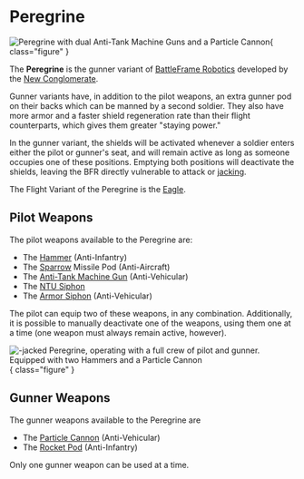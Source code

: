 # Peregrine

![ Peregrine with dual
[Anti-Tank Machine Guns](../weapons/Anti-Tank_Machine_Gun.md) and a
[Particle Cannon](../weapons/Particle_Cannon.md)](../images/NC_Peregrine.jpg){ class="figure" }

The **Peregrine** is the gunner variant of
[BattleFrame Robotics](BattleFrame_Robotics.md) developed by the
[New Conglomerate](../factions/New_Conglomerate.md).

Gunner variants have, in addition to the pilot weapons, an extra gunner pod on
their backs which can be manned by a second soldier. They also have more armor
and a faster shield regeneration rate than their flight counterparts, which
gives them greater "staying power."

In the gunner variant, the shields will be activated whenever a soldier enters
either the pilot or gunner's seat, and will remain active as long as someone
occupies one of these positions. Emptying both positions will deactivate the
shields, leaving the BFR directly vulnerable to attack or
[jacking](../terminology/Jack.md).

The Flight Variant of the Peregrine is the [Eagle](Eagle.md).

## **Pilot Weapons**

The pilot weapons available to the Peregrine are:

- The [Hammer](../items/Hammer.md) (Anti-Infantry)
- The [Sparrow](<../items/Sparrow_(BFR).md>) Missile Pod (Anti-Aircraft)
- The [Anti-Tank Machine Gun](../weapons/Anti-Tank_Machine_Gun.md)
  (Anti-Vehicular)
- The [NTU Siphon](../weapons/NTU_Siphon.md)
- The [Armor Siphon](../weapons/Armor_Siphon.md) (Anti-Vehicular)

The pilot can equip two of these weapons, in any combination. Additionally, it
is possible to manually deactivate one of the weapons, using them one at a time
(one weapon must always remain active, however).

![-[jacked](../terminology/Jack.md)
Peregrine, operating with a full crew of pilot and gunner. Equipped with two
[Hammers](../items/Hammer.md) and a
[Particle Cannon](../weapons/Particle_Cannon.md)](../images/Peregrine_VS.jpg){ class="figure" }

## **Gunner Weapons**

The gunner weapons available to the Peregrine are

- The [Particle Cannon](../weapons/Particle_Cannon.md) (Anti-Vehicular)
- The [Rocket Pod](<../items/Rocket_Pod_(BFR).md>) (Anti-Infantry)

Only one gunner weapon can be used at a time.
